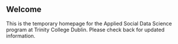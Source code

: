 ## Welcome

This is the temporary homepage for the Applied Social Data Science program at Trinity College Dublin. Please check back for updated information.
